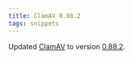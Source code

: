 ```yaml
---
title: ClamAV 0.88.2
tags: snippets
---
```


Updated [ClamAV](http://www.clamav.net/main.php) to version [0.88.2](http://sourceforge.net/project/shownotes.php?release_id=413754).
